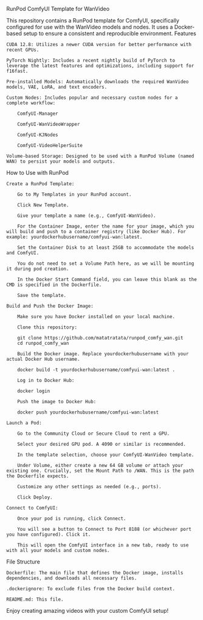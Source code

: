 RunPod ComfyUI Template for WanVideo

This repository contains a RunPod template for ComfyUI, specifically configured for use with the WanVideo models and nodes. It uses a Docker-based setup to ensure a consistent and reproducible environment.
Features

    CUDA 12.8: Utilizes a newer CUDA version for better performance with recent GPUs.

    PyTorch Nightly: Includes a recent nightly build of PyTorch to leverage the latest features and optimizations, including support for f16fast.

    Pre-installed Models: Automatically downloads the required WanVideo models, VAE, LoRA, and text encoders.

    Custom Nodes: Includes popular and necessary custom nodes for a complete workflow:

        ComfyUI-Manager

        ComfyUI-WanVideoWrapper

        ComfyUI-KJNodes

        ComfyUI-VideoHelperSuite

    Volume-based Storage: Designed to be used with a RunPod Volume (named WAN) to persist your models and outputs.

How to Use with RunPod

    Create a RunPod Template:

        Go to My Templates in your RunPod account.

        Click New Template.

        Give your template a name (e.g., ComfyUI-WanVideo).

        For the Container Image, enter the name for your image, which you will build and push to a container registry (like Docker Hub). For example: yourdockerhubusername/comfyui-wan:latest.

        Set the Container Disk to at least 25GB to accommodate the models and ComfyUI.

        You do not need to set a Volume Path here, as we will be mounting it during pod creation.

        In the Docker Start Command field, you can leave this blank as the CMD is specified in the Dockerfile.

        Save the template.

    Build and Push the Docker Image:

        Make sure you have Docker installed on your local machine.

        Clone this repository:

        git clone https://github.com/matatratata/runpod_comfy_wan.git
        cd runpod_comfy_wan

        Build the Docker image. Replace yourdockerhubusername with your actual Docker Hub username.

        docker build -t yourdockerhubusername/comfyui-wan:latest .

        Log in to Docker Hub:

        docker login

        Push the image to Docker Hub:

        docker push yourdockerhubusername/comfyui-wan:latest

    Launch a Pod:

        Go to the Community Cloud or Secure Cloud to rent a GPU.

        Select your desired GPU pod. A 4090 or similar is recommended.

        In the template selection, choose your ComfyUI-WanVideo template.

        Under Volume, either create a new 64 GB volume or attach your existing one. Crucially, set the Mount Path to /WAN. This is the path the Dockerfile expects.

        Customize any other settings as needed (e.g., ports).

        Click Deploy.

    Connect to ComfyUI:

        Once your pod is running, click Connect.

        You will see a button to Connect to Port 8188 (or whichever port you have configured). Click it.

        This will open the ComfyUI interface in a new tab, ready to use with all your models and custom nodes.

File Structure

    Dockerfile: The main file that defines the Docker image, installs dependencies, and downloads all necessary files.

    .dockerignore: To exclude files from the Docker build context.

    README.md: This file.

Enjoy creating amazing videos with your custom ComfyUI setup!